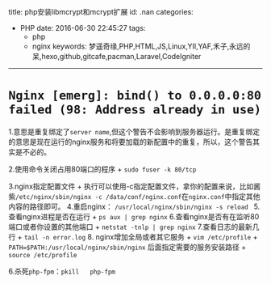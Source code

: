 title: php安装libmcrypt和mcrypt扩展
id: .nan
categories:
  - PHP
date: 2016-06-30 22:45:27
tags: 
	- php
	- nginx
keywords: 梦遥奇缘,PHP,HTML,JS,Linux,YII,YAF,禾子,永远的呆,hexo,github,gitcafe,pacman,Laravel,CodeIgniter
---

# `Nginx [emerg]: bind() to 0.0.0.0:80 failed (98: Address already in use)`
 
1.意思是重复绑定了`server name`,但这个警告不会影响到服务器运行。是重复绑定的意思是现在运行的nginx服务和将要加载的新配置中的重复，所以，这个警告其实是不必的。

2.使用命令关闭占用80端口的程序
	+ `sudo fuser -k 80/tcp`

3.nginx指定配置文件
	+ 执行可以使用-c指定配置文件，拿你的配置来说，比如酱紫`/etc/nginx/sbin/nginx -c /data/conf/nginx.conf`在`nginx.conf`中指定其他内容的路径即可。
4.重启nginx： `/usr/local/nginx/sbin/nginx -s reload `
5.查看nginx进程是否在运行
	+ `ps aux | grep nginx`
6.查看nginx是否有在监听80端口或者你设置的其他端口
	+ `netstat -tnlp | grep nginx`
7.查看日志的最新几行
	+ `tail -n error.log`
8. nginx增加全局或者其它服务
	+ `vim /etc/profile`
	+ `PATH=$PATH:/usr/local/nginx/sbin/nginx`    后面指定需要的服务安装路径
	+ `source /etc/profile`

6.杀死`php-fpm`：`pkill   php-fpm`


